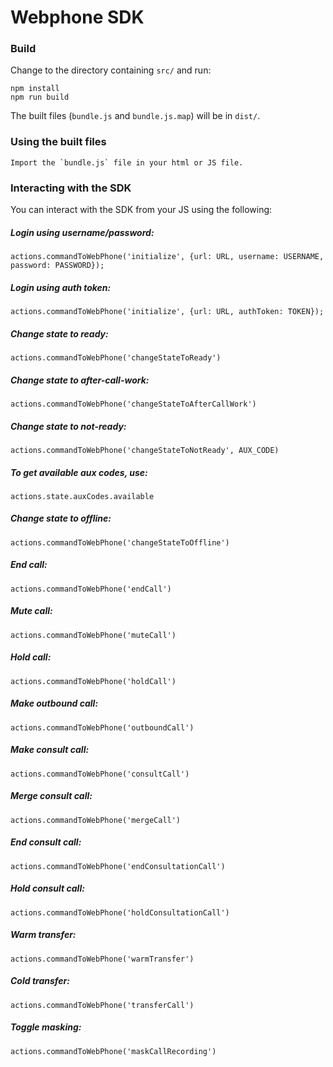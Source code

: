# Webphone SDK

### Build
Change to the directory containing `src/` and run:
```
npm install
npm run build
```
The built files (`bundle.js` and `bundle.js.map`) will be in `dist/`.

### Using the built files
```
Import the `bundle.js` file in your html or JS file.
```

### Interacting with the SDK
You can interact with the SDK from your JS using the following:
##### Login using username/password:
```
actions.commandToWebPhone('initialize', {url: URL, username: USERNAME, password: PASSWORD});
```

##### Login using auth token:
```
actions.commandToWebPhone('initialize', {url: URL, authToken: TOKEN});
```

##### Change state to ready:
```
actions.commandToWebPhone('changeStateToReady')
```

##### Change state to after-call-work:
```
actions.commandToWebPhone('changeStateToAfterCallWork')
```

##### Change state to not-ready:
```
actions.commandToWebPhone('changeStateToNotReady', AUX_CODE)
```

##### To get available aux codes, use:
```
actions.state.auxCodes.available
```

##### Change state to offline:
```
actions.commandToWebPhone('changeStateToOffline')
```

##### End call:
```
actions.commandToWebPhone('endCall')
```

##### Mute call:
```
actions.commandToWebPhone('muteCall')
```

##### Hold call:
```
actions.commandToWebPhone('holdCall')
```

##### Make outbound call:
```
actions.commandToWebPhone('outboundCall')
```

##### Make consult call:
```
actions.commandToWebPhone('consultCall')
```

##### Merge consult call:
```
actions.commandToWebPhone('mergeCall')
```

##### End consult call:
```
actions.commandToWebPhone('endConsultationCall')
```

##### Hold consult call:
```
actions.commandToWebPhone('holdConsultationCall')
```

##### Warm transfer:
```
actions.commandToWebPhone('warmTransfer')
```

##### Cold transfer:
```
actions.commandToWebPhone('transferCall')
```

##### Toggle masking:
```
actions.commandToWebPhone('maskCallRecording')
```
